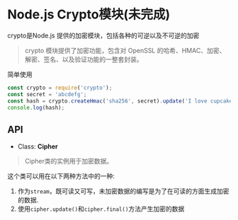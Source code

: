 # Node.js Crypto模块(未完成)
crypto是Node.js 提供的加密模块，包括各种的可逆以及不可逆的加密
> crypto 模块提供了加密功能，包含对 OpenSSL 的哈希、HMAC、加密、解密、签名、以及验证功能的一整套封装。

简单使用
``` js
const crypto = require('crypto');
const secret = 'abcdefg';
const hash = crypto.createHmac('sha256', secret).update('I love cupcakes').digest('hex');
console.log(hash);
```

## API
- Class: **Cipher**
> Cipher类的实例用于加密数据。

这个类可以用在以下两种方法中的一种:

1. 作为`stream`，既可读又可写，未加密数据的编写是为了在可读的方面生成加密的数据.
2. 使用`cipher.update()`和`cipher.final()`方法产生加密的数据

